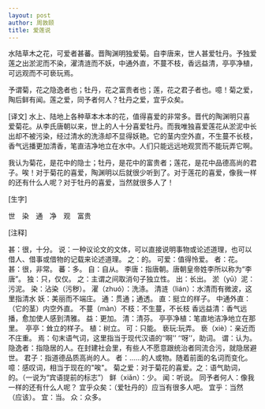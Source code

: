 ```yaml
---
layout: post
author: 周敦颐
title: 爱莲说
---
```


水陆草木之花，可爱者甚蕃。晋陶渊明独爱菊。自李唐来，世人甚爱牡丹。予独爱莲之出淤泥而不染，濯清涟而不妖，中通外直，不蔓不枝，香远益清，亭亭净植，可远观而不可亵玩焉。

予谓菊，花之隐逸者也；牡丹，花之富贵者也；莲，花之君子者也。噫！菊之爱，陶后鲜有闻。莲之爱，同予者何人？牡丹之爱，宜乎众矣。

[译文]
水上、陆地上各种草本木本的花，值得喜爱的非常多。晋代的陶渊明只喜爱菊花。从李氏唐朝以来，世上的人十分喜爱牡丹。而我唯独喜爱莲花从淤泥中长出却不被污染，经过清水的洗涤却不显得妖艳。它的茎内空外直，不生蔓不长枝，香气远播更加清香，笔直洁净地立在水中。人们只能远远地观赏而不能玩弄它啊。

我认为菊花，是花中的隐士；牡丹，是花中的富贵者；莲花，是花中品德高尚的君子。唉！对于菊花的喜爱，陶渊明以后就很少听到了。对于莲花的喜爱，像我一样的还有什么人呢？对于牡丹的喜爱，当然就很多人了！

[生字]

世　染　通　净　观　富贵　

[注释]

甚：很，十分。
说：一种议论文的文体，可以直接说明事物或论述道理，也可以借人、借事或借物的记载来论述道理。
之：的。
可爱：值得怜爱。
者：花。
甚：很，非常。
蕃：多。
自：自从。
李唐：指唐朝。唐朝皇帝姓李所以称为“李唐”。
独：只，仅仅。
之：主谓之间取消句子独立性。
出：长出。
淤（yū）泥：污泥。
染：沾染（污秽）。
濯（zhuó）：洗涤。
清涟（lián）：水清而有微波，这里指清水
妖：美丽而不端庄。
通：贯通；通透。
直：挺立的样子。
中通外直：（它的茎）内空外直。
不蔓（màn）不枝：不生蔓，不长枝
香远益清：香气远播，愈加使人感到清雅。
益：更加。
清：清芬。
亭亭净植：笔直地洁净地立在那里。　亭亭：耸立的样子。
植：树立。
可：只能。
亵玩:玩弄。
亵（xiè）：亲近而不庄重。
焉：句末语气词，这里指当于现代汉语的‘‘啊’’ ‘‘呀’’，助词。
谓：认为。
隐逸者：指隐居的人。在封建社会里，有些人不愿意跟统治者同流合污，就隐居避世。
君子：指道德品质高尚的人。
者：……的人或物。随着前面的名词而变化。
噫：感叹词，相当于现在的"唉"。
菊之爱：对于菊花的喜爱。之：语气助词，的。（一说为“宾语提前的标志”）
鲜（xiǎn）：少。
闻：听说。
同予者何人：像我一样的还有什么人呢？
宜乎众矣：（爱牡丹的）应当有很多人吧。
宜乎：当然（应该）。
宜：当。
众：众多。